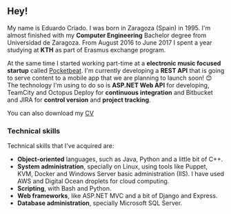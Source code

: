 ## Hey!
My name is Eduardo Criado. I was born in Zaragoza (Spain) in 1995. 
I'm almost finished with my **Computer Engineering** Bachelor degree from Universidad de Zaragoza.
From August 2016 to June 2017 I spent a year studying at **KTH** as part of Erasmus exchange program.

At the same time I started working part-time at a **electronic music focused startup** called [Pocketbeat](https://pocketbeat.com).
I'm currently developing a **REST API** that is going to serve content to a mobile app that we are planning to launch soon! 😊
The technology I'm using to do so is **ASP.NET Web API** for developing, TeamCity and Octopus Deploy for **continuous integration** and Bitbucket and JIRA for **control version** and **project tracking**.

You can also download my [CV](https://educriado.github.io/files/resume.pdf)


### Technical skills
Technical skills that I've acquired are:
* **Object-oriented** languages, such as Java, Python and a little bit of C++.
* **System administration**, specially on Linux, using tools like Puppet, KVM, Docker and Windows Server basic administration (IIS). I have used AWS and Digital Ocean droplets for cloud computing.
* **Scripting**, with Bash and Python.
* **Web frameworks**, like ASP.NET MVC and a bit of Django and Express.
* **Database administration**, specially Microsoft SQL Server.